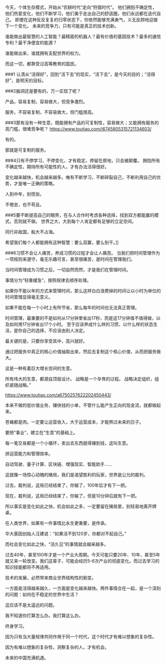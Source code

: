 今天，个体生存模式，开始从“农耕时代”走向“狩猎时代”。
他们拥抱不确定性，他们热爱变化，他们不断学习，他们勇于走出自己的舒适圈，他们永远都在迭代自己。
即便在这种反反复复的归零状态下，你依然能够充满勇气，义无反顾地迎接下一个变化。
未来的竞争力，只有可能是真正的技术创新。

谁能做出最智慧的人工智能？最精密的机器人？最有价值的基因技术？最多的通信专利？最干净便宜的能源？

谁能做出来，谁就拥有支配世界的权力。

而这一切，都靠受过高等教育的国民。

###1 认清从“活得好”，回到“活下去”的现实，“活下去”，是今天的目的；“活得好”，是明天的目标。

###2脑洞还是要有的，万一实现了呢？

产品，容易复制，容易做大，但竞争激烈。

服务，不容易复制，不容易做大，但门槛很高。

###3那有没有一种生意，既能拥有产品的可复制性，容易做大；又能拥有服务的高门槛，很难竞争呢？
https://www.toutiao.com/i6745805315721134603/

有的。

那就是可复制的服务。

###4只有不停学习，不停变化，才有稳定。停留在原地，只会被颠覆。
拥抱所有不确定性，期待所有可能性的人，才有办法活得很好。

变化越来越快，机会越来越多。唯有不断学习，不断碎裂自己，不断利用自己的优势，才是唯一正确的策略。

人到中年，别慌张。

不倦怠，也不苟且。


###5要不断提高自己的眼界，在与人合作时考虑各种选择，找到双方都能赢的模式，否则就不做。
世界之大，大到每个人肯定都有足够的立足空间。

同行非敌国，船大不占海。

希望我们每个人都能拥有这种智慧：要么双赢，要么别干。]]


###6习惯不会让人痛苦，养成习惯的过程才会让人痛苦。
当我们把时间管理作为一项规则来遵守，毫无乐趣可言，甚至很痛苦，是时间在管理我们。

当时间管理成为习惯之后，一切自然而然，才是我们在管理时间。

事情分为“轻重缓急”，按照规律去顺序处理。

如果你不能以年的方式来管理时间，那么这样白白浪费掉的时间让以小时为单位的时间管理显得毫无意义。

如果不能在每一个小时上有所节省，那么每年的时间也无法真正管理。

时间管理，最重要的不是如何从17分钟里省出17秒，而是这17分钟值不值得做，以及如何用17分钟省出17个小时。
至于应该养成什么样的习惯，以什么样的状态生活，是你自己的选择，不应该由别人决定。

最关键的是，只要你享受其中，高兴就好。

通过把服务中真正的核心价值抽取出来，然后去复制这个核心价值，从而把服务做大。

这是一种有着巨大增长空间的生意。

所有伟大的生意，都源自顶层设计。
战略是一个孕育的过程。
战略决定组织，组织紧随战略。”

https://www.toutiao.com/a6750257622202450443/


本来不做的低价值业务，赚快钱的小单，不管什么能产生正向的现金流，就都做起来。

苍蝇都是肉。一定要让运营收入，大于运营成本，才能熬过未来的日子。

要把“事业”，建立在“生意”的基础上。

每一笔交易都是一个小循环，卖出去东西就得赚到钱，这叫生意。

拼运营能力和管理效率。


自动驾驶、量子计算、区块链、增强现实、智能助手……

这就像一场惊心动魄的赌局，我们是渴望胜利的玩家，世界是公允的裁判。

过去，裁判说，这局已经结束了，你输了，100年后才有下一把。

现在，裁判说，这局已经结束了，你输了，但是10分钟后就有下一把。

所以事实是变化如此之快，机会如此之多，一定要留在赌局里，别轻易地离开牌桌。



在人类世界，如果有一件事情比永生更重要，是传承。

华大基因创始人汪建说：“如果活不到120岁，你都对不起自己。”

而社会变化如此之快，“活久见”的事情就会越来越多。

过去40年，甚至100年才是一个产业大周期。今天可能只要20年、10年、甚至5年就又来一轮改变。我们这辈子，可能会经历5-6次产业的彻底变化。而过去学习的知识技能都将不再适用。

技术的发展，必然带来商业世界结构性的剧变。

一方面是活得越来越久，一方面是变化越来越快。两件事情合在一起，是一个深刻的问题：如何在不稳定的世界中生活？

这应该不是太遥远的问题。

我不知道你打算怎么办。我打算这么办。

终身学习。

因为只有当大量规律共同作用于同一个时代，这个时代才有难以想象的复杂性。

因为有难以想象的复杂性，洞察复杂的人，才有机会。

未来的中国充满机遇。

